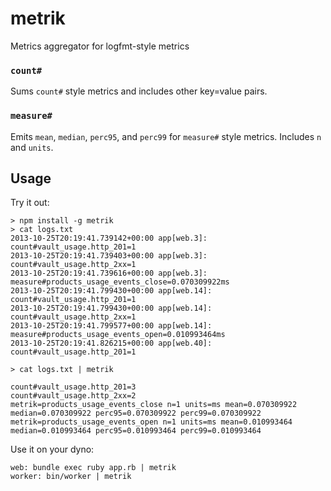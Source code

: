 # metrik

Metrics aggregator for logfmt-style metrics

### `count#`

Sums `count#` style metrics and includes other key=value pairs.

### `measure#`

Emits `mean`, `median`, `perc95`, and `perc99` for `measure#` style metrics.
Includes `n` and `units`.

## Usage

  Try it out:

    > npm install -g metrik
    > cat logs.txt
    2013-10-25T20:19:41.739142+00:00 app[web.3]: count#vault_usage.http_201=1
    2013-10-25T20:19:41.739403+00:00 app[web.3]: count#vault_usage.http_2xx=1
    2013-10-25T20:19:41.739616+00:00 app[web.3]: measure#products_usage_events_close=0.070309922ms
    2013-10-25T20:19:41.799430+00:00 app[web.14]: count#vault_usage.http_201=1
    2013-10-25T20:19:41.799430+00:00 app[web.14]: count#vault_usage.http_2xx=1
    2013-10-25T20:19:41.799577+00:00 app[web.14]: measure#products_usage_events_open=0.010993464ms
    2013-10-25T20:19:41.826215+00:00 app[web.40]: count#vault_usage.http_201=1

    > cat logs.txt | metrik

    count#vault_usage.http_201=3
    count#vault_usage.http_2xx=2
    metrik=products_usage_events_close n=1 units=ms mean=0.070309922 median=0.070309922 perc95=0.070309922 perc99=0.070309922
    metrik=products_usage_events_open n=1 units=ms mean=0.010993464 median=0.010993464 perc95=0.010993464 perc99=0.010993464

  Use it on your dyno:

    web: bundle exec ruby app.rb | metrik
    worker: bin/worker | metrik
